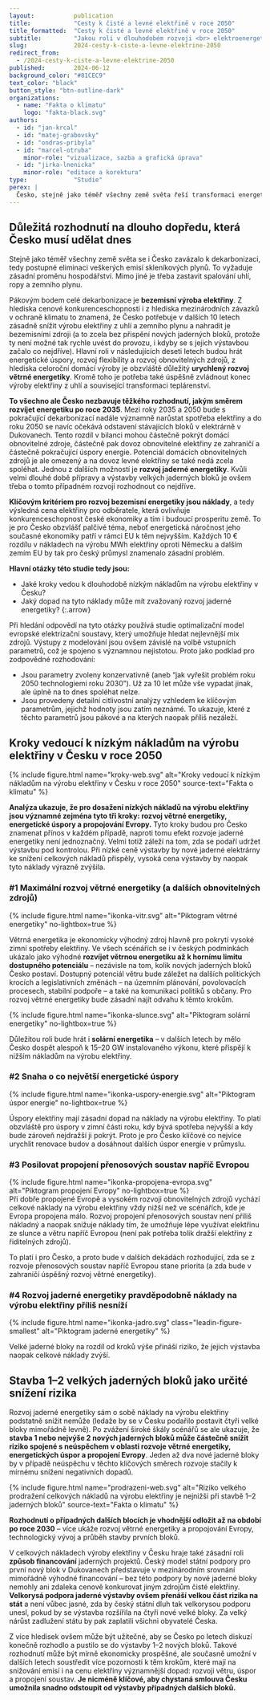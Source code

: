 ```yaml
---
layout:           publication
title:            "Cesty k čisté a levné elektřině v roce 2050"
title_formatted:  "Cesty k čisté a levné elektřině v roce 2050"
subtitle:         "Jakou roli v dlouhodobém rozvoji <br> elektroenergetiky hraje <br> rozvoj jaderné energetiky?"
slug:             2024-cesty-k-ciste-a-levne-elektrine-2050
redirect_from:
  - /2024-cesty-k-ciste-a-levne-elektrine-2050
published:        2024-06-12
background_color: "#81CEC9"
text_color: "black"
button_style: "btn-outline-dark"
organizations:
  - name: "Fakta o klimatu"
    logo: "fakta-black.svg"
authors:
  - id: "jan-krcal"
  - id: "matej-grabovsky"
  - id: "ondras-pribyla"
  - id: "marcel-otruba"
    minor-role: "vizualizace, sazba a grafická úprava"
  - id: "jirka-lnenicka"
    minor-role: "editace a korektura"
type:             "Studie"
perex: |
  Česko, stejně jako téměř všechny země světa řeší transformaci energetiky, aby mělo dostatek levné a čisté elektřiny. Pro posouzení možných cest tímto směrem tato studie přináší celou škálu scénářů pro rok 2050, které se liší ve spotřebě elektřiny, možnostech rozvoje obnovitelných zdrojů v Česku, míře rozvoje jaderné energetiky, stejně jako v míře energetické spolupráce napříč Evropou. Modelování se zaměřuje na otázku, jakým způsobem může Česko dosáhnout levné výroby elektřiny (aby dokázalo být v rámci Evropy konkurenceschopné).
---
```


## Důležitá rozhodnutí na dlouho dopředu, která Česko musí udělat dnes

Stejně jako téměř všechny země světa se i Česko zavázalo k dekarbonizaci, tedy postupné eliminaci veškerých emisí skleníkových plynů. To vyžaduje zásadní proměnu hospodářství. Mimo jiné je třeba zastavit spalování uhlí, ropy a zemního plynu.

Pákovým bodem celé dekarbonizace je **bezemisní výroba elektřiny**. Z hlediska cenové konkurenceschopnosti i z hlediska mezinárodních závazků v ochraně klimatu to znamená, že Česko potřebuje v dalších 10 letech zásadně snížit výrobu elektřiny z uhlí a zemního plynu a nahradit je bezemisními zdroji (a to zcela bez přispění nových jaderných bloků, protože ty není možné tak rychle uvést do provozu, i kdyby se s jejich výstavbou začalo co nejdříve). Hlavní roli v následujících deseti letech budou hrát energetické úspory, rozvoj flexibility a rozvoj obnovitelných zdrojů, z hlediska celoroční domácí výroby je obzvláště důležitý **urychlený rozvoj větrné energetiky**. Kromě toho je potřeba také úspěšně zvládnout konec výroby elektřiny z uhlí a související transformaci teplárenství.

**To všechno ale Česko nezbavuje těžkého rozhodnutí, jakým směrem rozvíjet energetiku po roce 2035**. Mezi roky 2035 a 2050 bude s pokračující dekarbonizací nadále významně narůstat spotřeba elektřiny a do roku 2050 se navíc očekává odstavení stávajících bloků v elektrárně v Dukovanech. Tento rozdíl v bilanci mohou částečně pokrýt domácí obnovitelné zdroje, částečně pak dovoz obnovitelné elektřiny ze zahraničí a částečně pokračující úspory energie. Potenciál domácích obnovitelných zdrojů je ale omezený a na dovoz levné elektřiny se také nedá zcela spoléhat. Jednou z dalších možností je **rozvoj jaderné energetiky**. Kvůli velmi dlouhé době přípravy a výstavby velkých jaderných bloků je ovšem třeba o tomto případném rozvoji rozhodnout co nejdříve.

**Klíčovým kritériem pro rozvoj bezemisní energetiky jsou náklady**, a tedy výsledná cena elektřiny pro odběratele, která ovlivňuje konkurenceschopnost české ekonomiky a tím i budoucí prosperitu země. To je pro Česko obzvlášť palčivé téma, neboť energetická náročnost jeho současné ekonomiky patří v rámci EU k těm nejvyšším. Každých 10 € rozdílu v nákladech na výrobu MWh elektřiny oproti Německu a dalším zemím EU by tak pro český průmysl znamenalo zásadní problém.

**Hlavní otázky této studie tedy jsou:**
- Jaké kroky vedou k dlouhodobě nízkým nákladům na výrobu elektřiny v Česku?
- Jaký dopad na tyto náklady může mít zvažovaný rozvoj jaderné energetiky?
{:.arrow}

Při hledání odpovědí na tyto otázky používá studie optimalizační model evropské elektrizační soustavy, který umožňuje hledat nejlevnější mix zdrojů. Výstupy z modelování jsou ovšem závislé na volbě vstupních parametrů, což je spojeno s významnou nejistotou. Proto jako podklad pro zodpovědné rozhodování:
- Jsou parametry zvoleny konzervativně (aneb “jak vyřešit problém roku 2050 technologiemi roku 2030”). Už za 10 let může vše vypadat jinak, ale úplně na to dnes spoléhat nelze.
- Jsou provedeny detailní citlivostní analýzy vzhledem ke klíčovým parametrům, jejichž hodnoty jsou zatím neznámé. To ukazuje, které z těchto parametrů jsou pákové a na kterých naopak příliš nezáleží.

## Kroky vedoucí k nízkým nákladům na výrobu elektřiny v Česku v roce 2050

{% include figure.html
    name="kroky-web.svg"
    alt="Kroky vedoucí k nízkým nákladům na výrobu elektřiny v Česku v roce 2050"
    source-text="Fakta o klimatu"
%}

**Analýza ukazuje, že pro dosažení nízkých nákladů na výrobu elektřiny jsou významné zejména tyto tři kroky: rozvoj větrné energetiky, energetické úspory a propojování Evropy.** Tyto kroky budou pro Česko znamenat přínos v každém případě, naproti tomu efekt rozvoje jaderné energetiky není jednoznačný. Velmi totiž záleží na tom, zda se podaří udržet výstavbu pod kontrolou. Při nízké ceně výstavby by nové jaderné elektrárny ke snížení celkových nákladů přispěly, vysoká cena výstavby by naopak tyto náklady výrazně zvýšila.

### #1 Maximální rozvoj větrné energetiky (a dalších obnovitelných zdrojů)

<div class="grid-figures studie-2050-kroky" markdown="1">
{% include figure.html
    name="ikonka-vitr.svg"
    alt="Piktogram větrné energetiky"
    no-lightbox=true
%}

Větrná energetika je ekonomicky výhodný zdroj hlavně pro pokrytí vysoké zimní spotřeby elektřiny. Ve všech scénářích se i v českých podmínkách ukázalo jako výhodné **rozvíjet větrnou energetiku až k hornímu limitu dostupného potenciálu** – nezávisle na tom, kolik nových jaderných bloků Česko postaví. Dostupný potenciál větru bude záležet na dalších politických krocích a legislativních změnách – na územním plánování, povolovacích procesech, stabilní podpoře – a také na komunikaci politiků s občany. Pro rozvoj větrné energetiky bude zásadní najít odvahu k těmto krokům.

{% include figure.html
    name="ikonka-slunce.svg"
    alt="Piktogram solární energetiky"
    no-lightbox=true
%}

Důležitou roli bude hrát i **solární energetika** – v dalších letech by mělo Česko dospět alespoň k 15–20 GW instalovaného výkonu, které přispějí k nižším nákladům na výrobu elektřiny.
</div>

### #2 Snaha o co největší energetické úspory

<div class="grid-figures studie-2050-kroky" markdown="1">
{% include figure.html
    name="ikonka-uspory-energie.svg"
    alt="Piktogram úspor energie"
    no-lightbox=true
%}

Úspory elektřiny mají zásadní dopad na náklady na výrobu elektřiny. To platí obzvláště pro úspory v zimní části roku, kdy bývá spotřeba nejvyšší a kdy bude zároveň nejdražší ji pokrýt. Proto je pro Česko klíčové co nejvíce urychlit renovace budov a dosáhnout dalších úspor energie v průmyslu.
</div>

### #3 Posilovat propojení přenosových soustav napříč Evropou

<div class="grid-figures studie-2050-kroky" markdown="1">
{% include figure.html
    name="ikonka-propojena-evropa.svg"
    alt="Piktogram propojení Evropy"
    no-lightbox=true
%}

<div markdown="1">
Při dobře propojené Evropě a vysokém rozvoji obnovitelných zdrojů vychází celkové náklady na výrobu elektřiny vždy nižší než ve scénářích, kde je Evropa propojena málo. Rozvoj propojení přenosových soustav není příliš nákladný a naopak snižuje náklady tím, že umožňuje lépe využívat elektřinu ze slunce a větru napříč Evropou (není pak potřeba tolik dražší elektřiny z řiditelných zdrojů).

To platí i pro Česko, a proto bude v dalších dekádách rozhodující, zda se z rozvoje přenosových soustav napříč Evropou stane priorita (a zda bude v zahraničí úspěšný rozvoj větrné energetiky).
</div>
</div>

### #4 Rozvoj jaderné energetiky pravděpodobně náklady na výrobu elektřiny příliš nesníží

<div class="grid-figures studie-2050-kroky" markdown="1">
{% include figure.html
    name="ikonka-jadro.svg"
    class="leadin-figure-smallest"
    alt="Piktogram jaderné energetiky"
%}

Velké jaderné bloky na rozdíl od kroků výše přináší riziko, že jejich výstavba naopak celkové náklady zvýší.
</div>

## Stavba 1–2 velkých jaderných bloků jako určité snížení rizika

Rozvoj jaderné energetiky sám o sobě náklady na výrobu elektřiny podstatně snížit nemůže (ledaže by se v Česku podařilo postavit čtyři velké bloky mimořádně levně). Po zvážení široké škály scénářů se ale ukazuje, že **stavba 1 nebo nejvýše 2 nových jaderných bloků může částečně snížit riziko spojené s neúspěchem v oblasti rozvoje větrné energetiky, energetických úspor a propojení Evropy**. Jeden až dva nové jaderné bloky by v případě neúspěchu v těchto klíčových směrech rozvoje stačily k mírnému snížení negativních dopadů.

{% include figure.html
    name="prodrazeni-web.svg"
    alt="Riziko velkého prodražení celkových nákladů na výrobu elektřiny je nejnižší při stavbě 1–2 jaderných bloků"
    source-text="Fakta o klimatu"
%}

**Rozhodnutí o případných dalších blocích je vhodnější odložit až na období po roce 2030** – více ukáže rozvoj větrné energetiky a propojování Evropy, technologický vývoj a průběh stavby prvních bloků.

V celkových nákladech výroby elektřiny v Česku hraje také zásadní roli **způsob financování** jaderných projektů. Český model státní podpory pro první nový blok v Dukovanech představuje v mezinárodním srovnání mimořádně výhodné financování – bez této podpory by nové jaderné bloky nemohly ani zdaleka cenově konkurovat jiným zdrojům čisté elektřiny. **Velkorysá podpora jaderné výstavby ovšem přenáší velkou část rizika na stát** a není vůbec jasné, zda by český státní dluh tak velkorysou podporu unesl, pokud by se výstavba rozšířila na čtyři nové velké bloky. Za velký nárůst zadlužení státu by pak zaplatili všichni obyvatelé Česka.

Z více hledisek ovšem může být užitečné, aby se Česko po letech diskuzí konečně rozhodlo a pustilo se do výstavby 1–2 nových bloků. Takové rozhodnutí může být mírně ekonomicky prospěšné, ale současně umožní v dalších letech soustředit více pozornosti k těm krokům, které mají na snižování emisí i na cenu elektřiny významnější dopad: rozvoji větru, úspor a propojení soustav. **Je nicméně klíčové, aby chystaná smlouva Česku umožnila snadno odstoupit od výstavby případných dalších bloků.**
